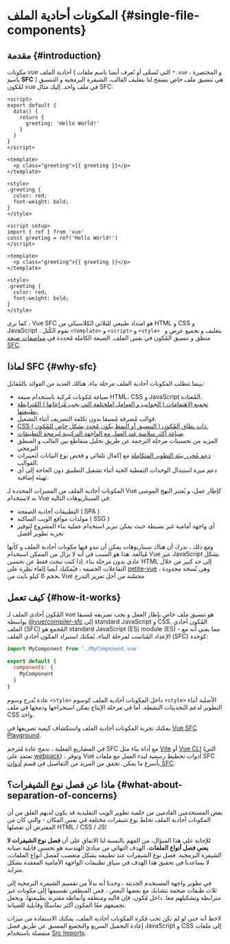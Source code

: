 # المكونات أحادية الملف {#single-file-components}

## مقدمة {#introduction}

مكونات vue أحادية الملف ( التي تُسمَّى أو تُعرف أيضا باسم ملفات `*.vue` ، و المختصرة باسم **SFC** ) هي تنسيق ملف خاص يسمح لنا بتغليف القالب، الشيفرة البرمجية و التنسيق لمُكون vue في ملف واحد. إليك مثال SFC:

<div class="options-api">

```vue
<script>
export default {
  data() {
    return {
      greeting: 'Hello World!'
    }
  }
}
</script>

<template>
  <p class="greeting">{{ greeting }}</p>
</template>

<style>
.greeting {
  color: red;
  font-weight: bold;
}
</style>
```

</div>

<div class="composition-api">

```vue
<script setup>
import { ref } from 'vue'
const greeting = ref('Hello World!')
</script>

<template>
  <p class="greeting">{{ greeting }}</p>
</template>

<style>
.greeting {
  color: red;
  font-weight: bold;
}
</style>
```

</div>

كما نرى ، Vue SFC هو امتداد طبيعي للثلاثي الكلاسيكي من HTML و CSS و JavaScript . تقوم الكُتل `<template>` و `<script>` و `<style> ` بتغليف و تجميع عرض و منطق و تنسيق المُكون في نفس الملف. الصيغة الكاملة مُحددة في [مواصفات صيغة SFC](/api/sfc-spec).

## لماذا SFC {#why-sfc}

بينما تتطلب المكونات أحادية الملف مرحلة بناء، هنالك العديد من الفوائد بالمُقابل:

- صياغة مُكونات مُركبة باستخدام صيغة HTML، CSS و JavaScript المُعتادة.
- [تجميع الاهتمامات ( الجوانب و العوامل املختلفة التي يجب مُراعاتها ) المُترابطة بطبيعتها.](#what-about-separation-of-concerns)
- قوالب مُصرفة مُسبقا بدون تكلفة التصريف أثناء التشغيل.
- [CSS ذات نطاق المُكون ( التنسيق أو النمط يكون مُحدد بشكل خاص للمُكون ).](/api/sfc-css-features)
- [صياغة أكثر سلاسة عند العمل مع الواجهة التركيبية لبرمجة التطبيقات](/api/sfc-script-setup)
- المزيد من تحسينات مرحلة الترجمة عن طريق تحليل متقاطع بين القالب و المنطق البرمجي
- [دعم مُحرر بيئة التطوير المتكاملة](/guide/scaling-up/tooling.html#ide-support) مع إكمال تلقائي و فحص نوع البيانات لتعبيرات القوالب.
- دعم ميزة استبدال الوحدات النمطية الحية أثناء تشغيل التطبيق دون الحاجة إلى أي تهيئة إضافية.

المكونات أحادية الملف من المميزات المحددة لـ Vue كإطار عمل، و يُعتبر النهج الموصى به لاستخدام Vue في السيناريوهات التالية:
- التطبيقات أحادية الصفحة ( SPA )
- مولدات مواقع الويب الساكنة ( SSG )
- أي واجهة أمامية غير بسيطة حيث يمكن تبرير استخدام عملية بناء المشروع لتوفير تجربة تطوير أفضل

ومع ذلك ، ندرك أن هناك سيناريوهات يمكن أن تبدو فيها مكونات أحادية الملف و كأنها مُبالغة. هذا هو السبب في أنه لا يزال من الممكن استخدام Vue عبر JavaScript بشكل عادي بدون مرحلة بناء. إذا كنت تبحث فقط عن تحسين HTML  إلى حد كبير من خلال التفاعلات الخفيفة ، فيُمكنك أيضا إلقاء نظرة على [petite-vue](https://github.com/vuejs/petite-vue) ، وهي نُسخة محدودة بحجم 6 كيلو بايت من Vue محسّنة من أجل تعزيز التدرج
## كيف تعمل {#how-it-works}

المٌكون أحادي الملف لـ vue هو تنسيق ملف خاص بإطار العمل و يجب تصريفه مُسبقا بواسطة [@vue/compiler-sfc](https://github.com/vuejs/core/tree/main/packages/compiler-sfc) إلى standard JavaScript و CSS. المُكون أحادي الملف (SFC) المُجمع هو standard JavaScript (ES) module (ES) - مما يعني أنه مع الإعداد المُناسب لمرحلة البناء، يُمكنك استيراد المكون أحادي الملف (SFC) كوحدة:

```js
import MyComponent from './MyComponent.vue'

export default {
  components: {
    MyComponent
  }
}
```

عادة تُدرج وسوم `<style>` داخل المكونات أحادية الملف كوسوم `<style>` الأصلية أثناء التطوير لدعم التحديثات النشطة. أما في مرحلة الإنتاج يمكن استخراجها ودمجها في ملف CSS واحد.

يمكنك تجربة المكونات أحادية الملف واستكشاف كيفية تصريفها في [Vue SFC Playground](https://sfc.vuejs.org/).

في المشاريع الفعلية ، ندمج عادة مُترجم SFC مع أداة بناء مثل [Vite](https://vitejs.dev/) أو [Vue CLI](http://cli.vuejs.org/) (التي تعتمد على [webpack](https://webpack.js.org/)) ، وتوفر Vue أدوات تخطيط رسمية لبدء العمل مع ملفات SFC بأسرع ما يمكن. تحقق من المزيد من التفاصيل في قسم [أدوات SFC](/guide/scaling-up/tooling).

## ماذا عن فصل نوع الشيفرات؟ {#what-about-separation-of-concerns}

بعض المستخدمين القادمين من خلفية تطوير الويب التقليدية قد يكون لديهم القلق من أن  المكونات أحادية الملف تخلط نوع شيفرات مختلفة في نفس المكان - والتي كان من المفترض أن تفصلها HTML / CSS / JS!

للإجابة على هذا السؤال، من المهم بالنسبة لنا الاتفاق على أن **فصل نوع الشيفرات لا يعني فصل أنواع الملفات.** الهدف النهائي من مبادئ الهندسة هو تحسين قابلية صيانة الشيفرة البرمجية. فصل نوع الشيفرات عند تطبيقه بشكل متعصب كفصل أنواع الملفات، لا يساعدنا في تحقيق هذا الهدف في سياق تطبيقات الواجهة الأمامية المعقدة بشكل متزايد.

في تطوير واجهة المستخدم الحديثة ، وجدنا أنه بدلاً من تقسيم الشيفرة البرمجية إلى ثلاث طبقات ضخمة تتشابك مع بعضها البعض ، فمن المنطقي تقسيمها إلى مكونات غير مترابطة وتشكيلهم معا. داخل مُكون، فإن قالبه ومنطقه وأنماطه مقترنة بطبيعتها، ويجعل تجميعهم معًا المكون أكثر تماسكًا وقابلية للصيانة.

لاحظ أنه حتى لو لم تكن تحب فكرة المكونات أحادية الملف، يمكنك الاستفادة من ميزات إعادة التحميل السريع والتجميع المسبق عن طريق فصل JavaScript و CSS إلى ملفات منفصلة باستخدام [Src Imports](/api/sfc-spec.html#src-imports).

